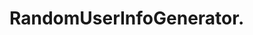 # RandomUserInfoGenerator.
<!-- With this APP, we will be able to understand  how the JS ARRAY METHODS Foreach(), map(), .sort(), .filter(), .reduce() all works behind the scene. -->